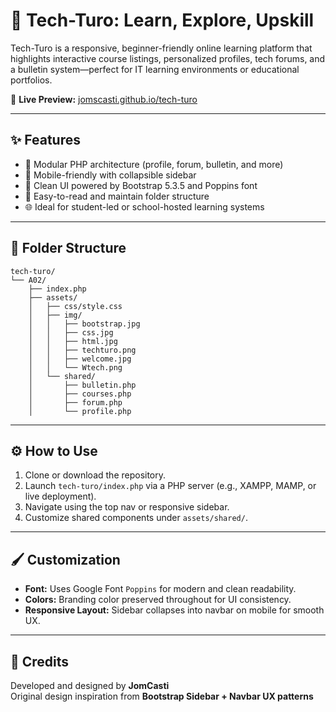 # 🚀 Tech-Turo: Learn, Explore, Upskill

Tech-Turo is a responsive, beginner-friendly online learning platform that highlights interactive course listings, personalized profiles, tech forums, and a bulletin system—perfect for IT learning environments or educational portfolios.

🔗 **Live Preview:** [jomscasti.github.io/tech-turo](https://jomscasti.github.io/tech-turo)

---

## ✨ Features

- 🔧 Modular PHP architecture (profile, forum, bulletin, and more)
- 📱 Mobile-friendly with collapsible sidebar
- 🎨 Clean UI powered by Bootstrap 5.3.5 and Poppins font
- 🧠 Easy-to-read and maintain folder structure
- 🌐 Ideal for student-led or school-hosted learning systems

---

## 📁 Folder Structure

```
tech-turo/
└── A02/
    ├── index.php
    ├── assets/
    │   ├── css/style.css
    │   ├── img/
    │   │   ├── bootstrap.jpg
    │   │   ├── css.jpg
    │   │   ├── html.jpg
    │   │   ├── techturo.png
    │   │   ├── welcome.jpg
    │   │   └── Wtech.png
    │   └── shared/
    │       ├── bulletin.php
    │       ├── courses.php
    │       ├── forum.php
    │       └── profile.php
```

---

## ⚙️ How to Use

1. Clone or download the repository.
2. Launch `tech-turo/index.php` via a PHP server (e.g., XAMPP, MAMP, or live deployment).
3. Navigate using the top nav or responsive sidebar.
4. Customize shared components under `assets/shared/`.

---

## 🖌️ Customization

- **Font:** Uses Google Font `Poppins` for modern and clean readability.
- **Colors:** Branding color preserved throughout for UI consistency.
- **Responsive Layout:** Sidebar collapses into navbar on mobile for smooth UX.

---

## 🧠 Credits

Developed and designed by **JomCasti**  
Original design inspiration from **Bootstrap Sidebar + Navbar UX patterns**
